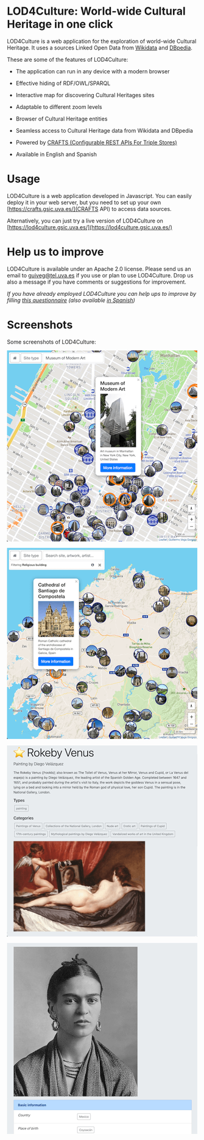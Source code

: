 LOD4Culture: World-wide Cultural Heritage in one click
==========
LOD4Culture is a web application for the exploration of world-wide Cultural Heritage. It uses a sources Linked Open Data 
from [Wikidata](https://www.wikidata.org) and [DBpedia](https://www.dbpedia.org/). 

These are some of the features of LOD4Culture:

* The application can run in any device with a modern browser

* Effective hiding of RDF/OWL/SPARQL

* Interactive map for discovering Cultural Heritages sites

* Adaptable to different zoom levels

* Browser of Cultural Heritage entities

* Seamless access to Cultural Heritage data from Wikidata and DBpedia

* Powered by [CRAFTS (Configurable REST APIs For Triple Stores)](https://crafts.gsic.uva.es/)

* Available in English and Spanish


Usage
==========
LOD4Culture is a web application developed in Javascript. You can easily deploy it in your web server, 
but you need to set up your own [https://crafts.gsic.uva.es/](CRAFTS API) to access data sources.

Alternatively, you can just try a live version of LOD4Culture on [https://lod4culture.gsic.uva.es/](https://lod4culture.gsic.uva.es/)


Help us to improve
==========
LOD4Culture is available under an Apache 2.0 license. Please send us an email to [guiveg@tel.uva.es](mailto:guiveg@tel.uva.es) 
if you use or plan to use LOD4Culture. Drop us also a message if you have comments or suggestions for improvement.

*If you have already employed LOD4Culture you can help ups to improve by filling [this questionnaire](https://docs.google.com/forms/d/e/1FAIpQLSegclfrxDUysX32lDYajA4uYlCol1RuIgHXhpae-jWK2ocrmQ/viewform?usp=sf_link) 
(also available [in Spanish](https://docs.google.com/forms/d/e/1FAIpQLScSoceY0kEaKCoN5xjofzLGpwT6fswV9H-E1S_X5jxv1nF9CQ/viewform?usp=sf_link))*


Screenshots
==========
Some screenshots of LOD4Culture:

![screenshot 1](/app/images/snapshot1.png)

![screenshot 2](/app/images/snapshot2.png)

![screenshot 3](/app/images/snapshot3.png)

![screenshot 4](/app/images/snapshot4.png)
